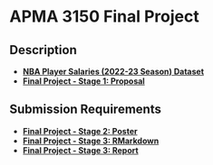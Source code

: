 # APMA 3150 Final Project

## Description
- **[NBA Player Salaries (2022-23 Season) Dataset](https://www.kaggle.com/datasets/jamiewelsh2/nba-player-salaries-2022-23-season)**
- **[Final Project - Stage 1: Proposal](https://docs.google.com/document/d/1LiCjSzI2ZoE-5o-3GrXoQDp4A3S6b0GjTD3FcrQyBCA/edit)**

## Submission Requirements
- **[Final Project - Stage 2: Poster]()**
- **[Final Project - Stage 3: RMarkdown](https://github.com/ronitreddy/APMA_3150_Final_Project/blob/main/Khalid1_Khan2_Reddy3_Project.Rmd)**
- **[Final Project - Stage 3: Report](https://docs.google.com/document/d/1PowtOVay7OfZ4xUd6Z1rmCKT6jiGK1zTTICGYeMbS38/edit?usp=sharing)**
